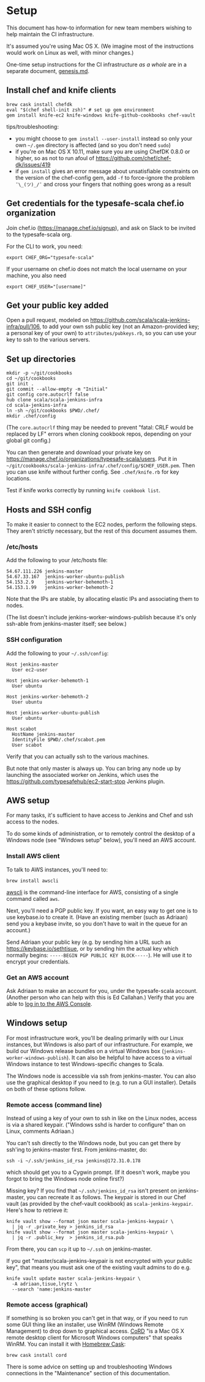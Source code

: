 # Setup

This document has how-to information for new team members wishing to
help maintain the CI infrastructure.

It's assumed you're using Mac OS X.  (We imagine most of the
instructions would work on Linux as well, with minor changes.)

One-time setup instructions for the CI infrastructure _as a whole_
are in a separate document, [genesis.md](genesis.md).

## Install chef and knife clients

```
brew cask install chefdk
eval "$(chef shell-init zsh)" # set up gem environment
gem install knife-ec2 knife-windows knife-github-cookbooks chef-vault
```

tips/troubleshooting:

* you might choose to `gem install --user-install` instead so only your
  own `~/.gem` directory is affected (and so you don't need `sudo`)
* if you're on Mac OS X 10.11, make sure you are using ChefDK 0.8.0
  or higher, so as not to run afoul of
  https://github.com/chef/chef-dk/issues/419
* if `gem install` gives an error message about unsatisfiable
  constraints on the version of the chef-config gem, add `-f`
  to force-ignore the problem `¯\_(ツ)_/¯` and cross your fingers
  that nothing goes wrong as a result

## Get credentials for the typesafe-scala chef.io organization

Join chef.io (https://manage.chef.io/signup), and ask on Slack to be invited to the typesafe-scala org.

For the CLI to work, you need:
```
export CHEF_ORG="typesafe-scala"
```

If your username on chef.io does not match the local username on your machine, you also need
```
export CHEF_USER="[username]"
```

## Get your public key added

Open a pull request, modeled on https://github.com/scala/scala-jenkins-infra/pull/106,
to add your own ssh public key (not an Amazon-provided key; a personal key of your
own) to `attributes/pubkeys.rb`, so you can use your key to ssh to the various servers.

## Set up directories

```
mkdir -p ~/git/cookbooks
cd ~/git/cookbooks
git init .
git commit --allow-empty -m "Initial"
git config core.autocrlf false
hub clone scala/scala-jenkins-infra
cd scala-jenkins-infra
ln -sh ~/git/cookbooks $PWD/.chef/
mkdir .chef/config
```

(The `core.autocrlf` thing may be needed to prevent "fatal: CRLF would be replaced by LF" errors when cloning cookbook repos, depending on your global git config.)

You can then generate and download your private key on https://manage.chef.io/organizations/typesafe-scala/users. Put it in `~/git/cookbooks/scala-jenkins-infra/.chef/config/$CHEF_USER.pem`. Then you can use knife without further config. See `.chef/knife.rb` for key locations.

Test if knife works correctly by running `knife cookbook list`.

## Hosts and SSH config

To make it easier to connect to the EC2 nodes, perform the following
steps.  They aren't strictly necessary, but the rest of this document
assumes them.

### /etc/hosts

Add the following to your /etc/hosts file:

```
54.67.111.226 jenkins-master
54.67.33.167  jenkins-worker-ubuntu-publish
54.153.2.9    jenkins-worker-behemoth-1
54.153.1.99   jenkins-worker-behemoth-2
```

Note that the IPs are stable, by allocating elastic IPs and associating them to nodes.

(The list doesn't include jenkins-worker-windows-publish because
it's only ssh-able from jenkins-master itself; see below.)

### SSH configuration

Add the following to your `~/.ssh/config`:

```
Host jenkins-master
  User ec2-user

Host jenkins-worker-behemoth-1
  User ubuntu

Host jenkins-worker-behemoth-2
  User ubuntu

Host jenkins-worker-ubuntu-publish
  User ubuntu

Host scabot
  HostName jenkins-master
  IdentityFile $PWD/.chef/scabot.pem
  User scabot
```

Verify that you can actually ssh to the various machines.

But note that only master is always up.  You can bring any node up by
launching the associated worker on Jenkins, which uses the
https://github.com/typesafehub/ec2-start-stop Jenkins plugin.

## AWS setup

For many tasks, it's sufficient to have access to Jenkins and Chef
and ssh access to the nodes.

To do some kinds of administration, or to remotely control the
desktop of a Windows node (see "Windows setup" below), you'll
need an AWS account.

### Install AWS client

To talk to AWS instances, you'll need to:

```
brew install awscli
```

[awscli](https://aws.amazon.com/cli/) is the command-line interface
for AWS, consisting of a single command called `aws`.

Next, you'll need a PGP public key.  If you want, an easy way to get
one is to use keybase.io to create it.  (Have an existing member (such
as Adriaan) send you a keybase invite, so you don't have to wait in
the queue for an account.)

Send Adriaan your public key (e.g. by sending him a URL such as
https://keybase.io/sethtisue, or by sending him the actual key
which normally begins: `-----BEGIN PGP PUBLIC KEY BLOCK-----`).
He will use it to encrypt your credentials.

### Get an AWS account

Ask Adriaan to make an account for you, under the typesafe-scala
account.  (Another person who can help with this is Ed Callahan.)
Verify that you are able to
[log in to the AWS Console](https://typesafe-scala.signin.aws.amazon.com/console).

## Windows setup

For most infrastructure work, you'll be dealing primarily with our
Linux instances, but Windows is also part of our infrastructure.  For
example, we build our Windows release bundles on a virtual Windows box
(`jenkins-worker-windows-publish`).  It can also be helpful to have
access to a virtual Windows instance to test Windows-specific changes
to Scala.

The Windows node is accessible via ssh from jenkins-master.  You can
also use the graphical desktop if you need to (e.g. to run a GUI
installer).  Details on both of these options follow.

### Remote access (command line)

Instead of using a key of your own to ssh in like on the Linux nodes,
access is via a shared keypair.  ("Windows sshd is harder to
configure" than on Linux, comments Adriaan.)

You can't ssh directly to the Windows node, but you can get there by
ssh'ing to jenkins-master first.  From jenkins-master, do:

    ssh -i ~/.ssh/jenkins_id_rsa jenkins@172.31.0.178

which should get you to a Cygwin prompt.  (If it doesn't work, maybe
you forgot to bring the Windows node online first?)

Missing key?  If you find that `~/.ssh/jenkins_id_rsa` isn't
present on jenkins-master, you can recreate it as follows.
The keypair is stored in our Chef vault (as provided by the chef-vault
cookbook) as `scala-jenkins-keypair`.  Here's how to retrieve it:

    knife vault show --format json master scala-jenkins-keypair \
      | jq -r .private_key > jenkins_id_rsa
    knife vault show --format json master scala-jenkins-keypair \
      | jq -r .public_key  > jenkins_id_rsa.pub

From there, you can `scp` it up to `~/.ssh` on jenkins-master.

If you get "master/scala-jenkins-keypair is not encrypted with your
public key", that means you must ask one of the existing vault admins
to do e.g.

    knife vault update master scala-jenkins-keypair \
      -A adriaan,tisue,lrytz \
      --search 'name:jenkins-master

### Remote access (graphical)

If something is so broken you can't get in that way,
or if you need to run some GUI thing like an installer, use
WinRM (Windows Remote Management) to drop down to graphical access.
[CoRD](http://cord.sourceforge.net) "is a Mac OS X remote desktop
client for Microsoft Windows computers" that speaks WinRM.  You can
install it with [Homebrew Cask](http://caskroom.io):

```
brew cask install cord
```

There is some advice on setting up and troubleshooting Windows
connections in the "Maintenance" section of this documentation.
